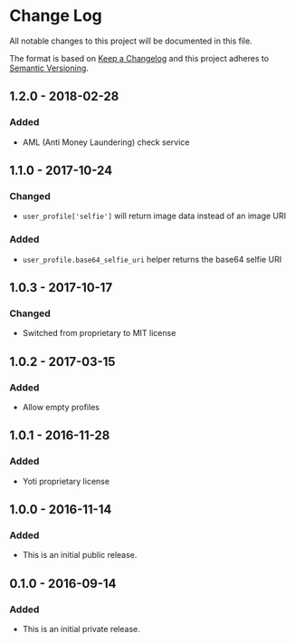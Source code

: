 # Change Log
All notable changes to this project will be documented in this file.

The format is based on [Keep a Changelog](http://keepachangelog.com/)
and this project adheres to [Semantic Versioning](http://semver.org/).

## 1.2.0 - 2018-02-28
### Added
- AML (Anti Money Laundering) check service

## 1.1.0 - 2017-10-24
### Changed
- `user_profile['selfie']` will return image data instead of an image URI

### Added
- `user_profile.base64_selfie_uri` helper returns the base64 selfie URI

## 1.0.3 - 2017-10-17
### Changed
- Switched from proprietary to MIT license

## 1.0.2 - 2017-03-15
### Added
- Allow empty profiles

## 1.0.1 - 2016-11-28
### Added
- Yoti proprietary license

## 1.0.0 - 2016-11-14
### Added
- This is an initial public release.

## 0.1.0 - 2016-09-14
### Added
- This is an initial private release.

